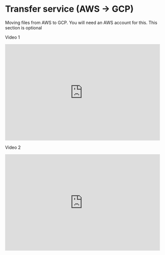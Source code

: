 # Transfer service (AWS -> GCP)

Moving files from AWS to GCP.
You will need an AWS account for this. This section is optional

Video 1 
<iframe width="100%" height="315" src="https://youtube.com/embed/rFOFTfD1uGk" title="YouTube video player" frameborder="0" allow="accelerometer; autoplay; clipboard-write; encrypted-media; gyroscope; picture-in-picture" allowfullscreen></iframe>


Video 2

<iframe width="100%" height="315" src="https://youtube.com/embed/VhmmbqpIzeI" title="YouTube video player" frameborder="0" allow="accelerometer; autoplay; clipboard-write; encrypted-media; gyroscope; picture-in-picture" allowfullscreen></iframe>